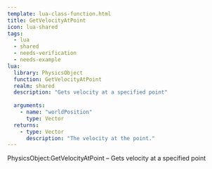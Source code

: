 ```yaml
---
template: lua-class-function.html
title: GetVelocityAtPoint
icon: lua-shared
tags:
  - lua
  - shared
  - needs-verification
  - needs-example
lua:
  library: PhysicsObject
  function: GetVelocityAtPoint
  realm: shared
  description: "Gets velocity at a specified point"
  
  arguments:
    - name: "worldPosition"
      type: Vector
  returns:
    - type: Vector
      description: "The velocity at the point."
---
```


<div class="lua__search__keywords">
PhysicsObject:GetVelocityAtPoint &#x2013; Gets velocity at a specified point
</div>
